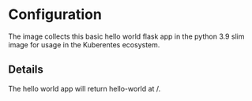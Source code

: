 # Configuration

The image collects this basic hello world flask app in the python 3.9 slim image for usage in the Kuberentes ecosystem.

## Details

The hello world app will return hello-world at /.

